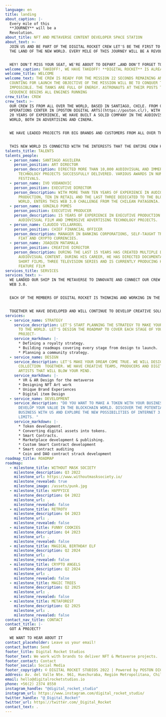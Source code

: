 ```yaml
---
language: en
title: landing
about_caption: |-
  Every mile of this
  **JOURNEY** will be a
  Revolution.
about_title: NFT AND METAVERSE CONTENT DEVELOPER SPACE STATION
about_text: >-
  JOIN US AND BE PART OF THE DIGITAL ROCKET CREW LET'S BE THE FIRST TO STEP ON
  THE LAND OF THE NEW WORLD. EVERY MILE OF THIS JOURNEY WILL BE A REVOLUTION.


  HEY! DON'T MISS YOUR SEAT, WE'RE ABOUT TO DEPART …AND DON'T FORGET TO ENJOY THE RIDE. WHAT WOULD YOU LIKE TO DRINK?
welcome_caption: TAKEOFF!, WE HAVE TAKEOFF! **DIGITAL ROCKET** IS ALREADY IN SPACE
welcome_title: WELCOME
welcome_text: THE CREW IS READY FOR THE MISSION 22 SECONDS REMAINING AND
  COUNTING FOR LAUNCH THE OBJECTIVE OF THE MISSION WILL BE TO CONQUER THE
  IMPOSSIBLE. THE TANKS ARE FULL OF ENERGY. ASTRONAUTS AT THEIR POSTS THE FIRING
  SEQUENCE BEGINS ALL ENGINES RUNNING
crew_title: CREW
crew_text: >-
  OUR CREW IS FROM ALL OVER THE WORLD, BASED IN SANTIAGO, CHILE. FROM OUR
  OPERATIONS CENTER IN [POSTON DIGITAL ARTS](https://poston.cl/), WITH MORE THAN
  20 YEARS OF EXPERIENCE, WE HAVE BUILT A SOLID COMPANY IN THE AUDIOVISUAL
  WORLD, BOTH IN ADVERTISING AND CINEMA.


  WE HAVE LEADED PROJECTS FOR BIG BRANDS AND CUSTOMERS FROM ALL OVER THE WORLD AND WE ARE CURRENTLY READY FOR THE NEXT ADVENTURE.


  THIS NEW WORLD IS CONNECTED WITH THE INTERESTS THAT THE ENTIRE CREW HAS BEEN EXPLORING FOR YEARS. A SPACE WHERE THE BLOCKCHAIN IS OUR CENTRAL AXIS AND OUR MOTIVATION IS TO CREATE AND BE CARRIED AWAY. I.V THERE ARE PEOPLE WHO GET OUT OF THE BOX BEFORE OTHERS. I.V. HE DOES IT EVERY DAY AND FINDS NEW WAYS TO HACK THIS MATRIX.
talents_title: TALENTS
talents_people:
  - person_name: SANTIAGO AGUILERA
    person_position: ART DIRECTOR
    person_description: DIRECTED MORE THAN 10,000 AUDIOVISUAL AND IMMERSIVE
      TECHNOLOGY PROJECTS SUCCESSFULLY DELIVERED. VARIOUS AWARDS IN NUMEROUS
      FESTIVALS.
  - person_name: IVO VODANOVIC
    person_position: EXECUTIVE DIRECTOR
    person_description: WITH MORE THAN TEN YEARS OF EXPERIENCE IN AUDIOVISUAL
      PRODUCTION, TEN IN RETAIL AND THE LAST THREE DEDICATED TO THE BLOCKCHAIN
      WORLD, ENTERS THIS WEB 3.0 CHALLENGE FROM THE CHILEAN PATAGONIA.
  - person_name: GONZALO POMÉS
    person_position: EXECUTIVE PRODUCER
    person_description: 15 YEARS OF EXPERIENCE IN EXECUTIVE PRODUCTION FOR
      AUDIOVISUAL FILM AND IMMERSIVE ADVERTISING TECHNOLOGY PROJECTS.
  - person_name: CLAUDIO VILLARROEL
    person_position: CHIEF FINANCIAL OFFICER
    person_description: MANAGER IN BANKING CORPORATIONS, SELF-TAUGHT TRADER OF THE
      FIAT AND CRYPTO CURRENCIES.
  - person_name: JOAQUIN MATAMALA
    person_position: CREATIVE DIRECTOR
    person_description: DURING THE LAST 15 YEARS HAS CREATED MULTIPLE DIGITAL &
      AUDIOVISUAL CONTENT. DURING HIS CAREER, HE HAS DIRECTED DOCUMENTARIES,
      SHORT FILMS, THREE TELEVISION SERIES AND IS CURRENTLY PRODUCING HIS FIRST
      FEATURE FILM
services_title: SERVICES
services_text: >-
  WE LANDED OUR SHIP IN THE METAVERSE TO INNOVATE AND CONNECT OUR CREW TO THE
  WEB 3.0.


  EACH OF THE MEMBERS OF DIGITAL ROCKET IS THINKING AND WORKING IN THE BLOCKCHAIN AND WEB 3.0.


  TOGETHER WE HAVE DEVELOPED AND WILL CONTINUE TO DEVELOP CREATIVE SOLUTIONS FOR THE CHALLENGES OF THIS NEW DIMENSION.
services:
  - service_name: STRATEGY
    service_description: LET'S START PLANNING THE STRATEGY TO MAKE YOUR IDEA KNOWN
      TO THE WORLD. LET'S DESIGN THE ROADMAP TO COVER EACH STAGE OF YOUR
      PROJECT-
    service_markdown: |-
      * Defining a royalty strategy.
      * Building roadmaps covering every stage from design to launch.
      * Planning a community strategy.
  - service_name: DESIGN
    service_description: LET'S MAKE YOUR DREAM COME TRUE. WE WILL DESIGN YOUR NEXT
      COLLECTION  TOGETHER. WE HAVE CREATIVE TEAMS, PRODUCERS AND DIGITAL
      ARTISTS THAT WILL BLOW YOUR MIND.
    service_markdown: |-
      * VR & AR Design for the metaverse
      * Designing NFT Art work
      * Unique Brand Experiences
      * Digital item Design
  - service_name: DEVELOPMENT
    service_description: "DO YOU WANT TO MAKE A TOKEN WITH YOUR BUSINESS? WE WILL
      DEVELOP YOUR VALUE IN THE BLOCKCHAIN WORLD. DISCOVER THE POTENTIAL OF YOUR
      BUSINESS WITH US AND EXPLORE THE NEW POSSIBILITIES OF INTERNET 3.0 WITHOUT
      LIMITS. "
    service_markdown: |-
      * Token development.
      * Converting digital assets into tokens.
      * Smart Contracts.
      * Marketplace development & publishing.
      * Custom Smart Contract development
      * Smart contract auditing
      * Coin and DAO contract strack development
roadmap_title: ROADMAP
roadmap:
  - milestone_title: WITHOUT MASK SOCIETY
    milestone_description: Q3 2022
    milestone_url: https://www.withoutmasksociety.io/
    milestone_revealed: true
    milestone_image: /assets/punk.jpg
  - milestone_title: HAPPYICE
    milestone_description: Q4 2022
    milestone_url: .
    milestone_revealed: false
  - milestone_title: RETROTV
    milestone_description: Q4 2023
    milestone_url: .
    milestone_revealed: false
  - milestone_title: FUNNY COOKIES
    milestone_description: Q4 2023
    milestone_url: .
    milestone_revealed: false
  - milestone_title: MAGICAL BIRTHDAY ELF
    milestone_description: Q2 2024
    milestone_url: .
    milestone_revealed: false
  - milestone_title: CRYPTO ANGELS
    milestone_description: Q2 2024
    milestone_url: .
    milestone_revealed: false
  - milestone_title: MAGIC TREES
    milestone_description: Q2 2025
    milestone_url: .
    milestone_revealed: false
  - milestone_title: METAFOREST
    milestone_description: Q2 2025
    milestone_url: .
    milestone_revealed: false
contact_nav_title: CONTACT
contact_title: |-
  GOT A PROJECT?

  WE WANT TO HEAR ABOUT IT
contact_placeholder: Leave us your email!
contact_button: Send
footer_title: Digital Rocket Studios
footer_text: We work with brands to deliver NFT & Metaverse projects.
footer_contact: Contact
footer_social: Social Media
footer_copyright: © DIGITAL ROCKET STUDIOS 2022 | Powered by POSTON DIGITAL ARTS
address: Av. del Valle Nte. 961, Huechuraba, Región Metropolitana, Chile
email: hello@digitalrocketstudios.io
phone: +56(2) 2374 8550
instagram_handle: "@digital_rocket_studio"
instagram_url: https://www.instagram.com/digital_rocket_studio/
twitter_handle: "@_Digital_Rocket"
twitter_url: https://twitter.com/_Digital_Rocket
contact_text: .
---
```

